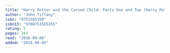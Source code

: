 ```yaml
---
title: "Harry Potter and the Cursed Child: Parts One and Two (Harry Potter, #8)"
author: "John Tiffany"
isbn: "0751565350"
isbn13: "9780751565355"
rating: 5
pages: 343
read: "2016-08-06"
added: "2016-08-05"
---
```


